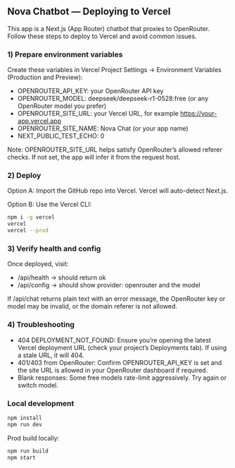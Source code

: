## Nova Chatbot — Deploying to Vercel

This app is a Next.js (App Router) chatbot that proxies to OpenRouter. Follow these steps to deploy to Vercel and avoid common issues.

### 1) Prepare environment variables 

Create these variables in Vercel Project Settings → Environment Variables (Production and Preview):

- OPENROUTER_API_KEY: your OpenRouter API key
- OPENROUTER_MODEL: deepseek/deepseek-r1-0528:free (or any OpenRouter model you prefer)
- OPENROUTER_SITE_URL: your Vercel URL, for example https://your-app.vercel.app
- OPENROUTER_SITE_NAME: Nova Chat (or your app name)
- NEXT_PUBLIC_TEST_ECHO: 0

Note: OPENROUTER_SITE_URL helps satisfy OpenRouter’s allowed referer checks. If not set, the app will infer it from the request host.

### 2) Deploy

Option A: Import the GitHub repo into Vercel. Vercel will auto-detect Next.js.

Option B: Use the Vercel CLI:

```bash
npm i -g vercel
vercel
vercel --prod
```

### 3) Verify health and config

Once deployed, visit:

- /api/health → should return ok
- /api/config → should show provider: openrouter and the model

If /api/chat returns plain text with an error message, the OpenRouter key or model may be invalid, or the domain referer is not allowed.

### 4) Troubleshooting

- 404 DEPLOYMENT_NOT_FOUND: Ensure you’re opening the latest Vercel deployment URL (check your project’s Deployments tab). If using a stale URL, it will 404.
- 401/403 from OpenRouter: Confirm OPENROUTER_API_KEY is set and the site URL is allowed in your OpenRouter dashboard if required.
- Blank responses: Some free models rate-limit aggressively. Try again or switch model.

### Local development

```bash
npm install
npm run dev
```

Prod build locally:

```bash
npm run build
npm start
```
